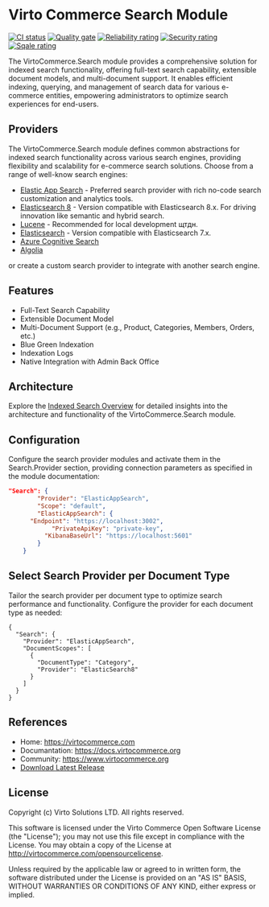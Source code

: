 # Virto Commerce Search Module

[![CI status](https://github.com/VirtoCommerce/vc-module-search/workflows/Module%20CI/badge.svg?branch=dev)](https://github.com/VirtoCommerce/vc-module-search/actions?query=workflow%3A"Module+CI") [![Quality gate](https://sonarcloud.io/api/project_badges/measure?project=VirtoCommerce_vc-module-search&metric=alert_status&branch=dev)](https://sonarcloud.io/dashboard?id=VirtoCommerce_vc-module-search) [![Reliability rating](https://sonarcloud.io/api/project_badges/measure?project=VirtoCommerce_vc-module-search&metric=reliability_rating&branch=dev)](https://sonarcloud.io/dashboard?id=VirtoCommerce_vc-module-search) [![Security rating](https://sonarcloud.io/api/project_badges/measure?project=VirtoCommerce_vc-module-search&metric=security_rating&branch=dev)](https://sonarcloud.io/dashboard?id=VirtoCommerce_vc-module-search) [![Sqale rating](https://sonarcloud.io/api/project_badges/measure?project=VirtoCommerce_vc-module-search&metric=sqale_rating&branch=dev)](https://sonarcloud.io/dashboard?id=VirtoCommerce_vc-module-search)

The VirtoCommerce.Search module provides a comprehensive solution for indexed search functionality, offering full-text search capability, extensible document models, and multi-document support. It enables efficient indexing, querying, and management of search data for various e-commerce entities, empowering administrators to optimize search experiences for end-users.

## Providers
The VirtoCommerce.Search module defines common abstractions for indexed search functionality across various search engines, providing flexibility and scalability for e-commerce search solutions. Choose from a range of well-know search engines:

* [Elastic App Search](https://github.com/VirtoCommerce/vc-module-elastic-app-search) - Preferred search provider with rich no-code search customization and analytics tools.
* [Elasticsearch 8](https://github.com/VirtoCommerce/vc-module-elastic-search-8) -  Version compatible with Elasticsearch 8.x. For driving innovation like semantic and hybrid search.
* [Lucene](https://github.com/VirtoCommerce/vc-module-lucene-search) - Recommended for local development щтдн.
* [Elasticsearch](https://github.com/VirtoCommerce/vc-module-elastic-search) - Version compatible with Elasticsearch 7.x.
* [Azure Cognitive Search](https://github.com/VirtoCommerce/vc-module-azure-search) 
* [Algolia](https://github.com/VirtoCommerce/vc-module-algolia-search)
  
or create a custom search provider to integrate with another search engine.

## Features
* Full-Text Search Capability
* Extensible Document Model
* Multi-Document Support (e.g., Product, Categories, Members, Orders, etc.)
* Blue Green Indexation
* Indexation Logs
* Native Integration with Admin Back Office

## Architecture
Explore the [Indexed Search Overview](https://docs.virtocommerce.org/platform/developer-guide/Fundamentals/Indexed-Search/overview/) for detailed insights into the architecture and functionality of the VirtoCommerce.Search module.

## Configuration
Configure the search provider modules and activate them in the Search.Provider section, providing connection parameters as specified in the module documentation:

```json
"Search": {
		"Provider": "ElasticAppSearch",
		"Scope": "default",
		"ElasticAppSearch": {
      "Endpoint": "https://localhost:3002",
			"PrivateApiKey": "private-key",
		  "KibanaBaseUrl": "https://localhost:5601"
		}
	}
```

## Select Search Provider per Document Type
Tailor the search provider per document type to optimize search performance and functionality. Configure the provider for each document type as needed:

```
{
  "Search": {
    "Provider": "ElasticAppSearch",
    "DocumentScopes": [
      {
        "DocumentType": "Category",
        "Provider": "ElasticSearch8"
      }
    ]
  }
}
```

## References
* Home: https://virtocommerce.com
* Documantation: https://docs.virtocommerce.org
* Community: https://www.virtocommerce.org
* [Download Latest Release](https://github.com/VirtoCommerce/vc-module-search/releases/latest)

## License
Copyright (c) Virto Solutions LTD.  All rights reserved.

This software is licensed under the Virto Commerce Open Software License (the "License"); you
may not use this file except in compliance with the License. You may
obtain a copy of the License at http://virtocommerce.com/opensourcelicense.

Unless required by the applicable law or agreed to in written form, the software
distributed under the License is provided on an "AS IS" BASIS,
WITHOUT WARRANTIES OR CONDITIONS OF ANY KIND, either express or
implied.
